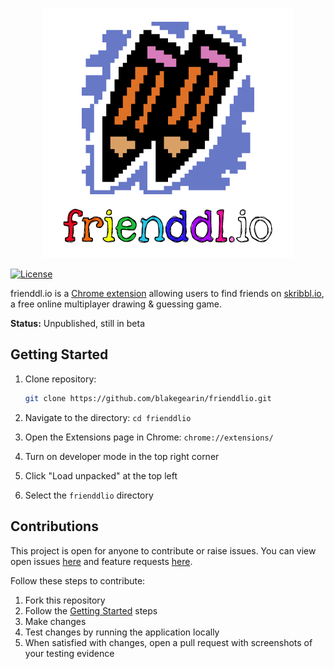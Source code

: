 <p align="center">
<img src="img/logo.png" alt="Traefik" title="Traefik" />
</p>

[![License](https://img.shields.io/badge/license-MIT-blue.svg)](https://github.com/containous/traefik/blob/master/LICENSE.md)

frienddl.io is a [Chrome extension](https://developer.chrome.com/extensions) allowing users to find friends on [skribbl.io](https://skribbl.io/), a free online multiplayer drawing & guessing game.

**Status:** Unpublished, still in beta

## Getting Started

1. Clone repository:

    ```sh
    git clone https://github.com/blakegearin/frienddlio.git
    ```

2. Navigate to the directory: `cd frienddlio`
3. Open the Extensions page in Chrome: `chrome://extensions/`
4. Turn on developer mode in the top right corner
5. Click "Load unpacked" at the top left
6. Select the `frienddlio` directory

## Contributions

This project is open for anyone to contribute or raise issues. You can view open issues [here](https://github.com/blakegearin/frienddlio/issues) and feature requests [here](https://github.com/blakegearin/frienddlio/projects/1).

Follow these steps to contribute:

1. Fork this repository
2. Follow the [Getting Started](#getting-started) steps
3. Make changes
4. Test changes by running the application locally
5. When satisfied with changes, open a pull request with screenshots of your testing evidence
